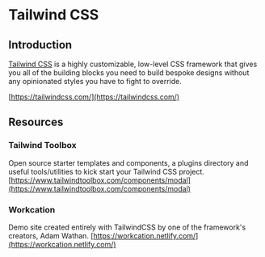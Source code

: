 # Tailwind CSS

## Introduction

[Tailwind CSS](https://tailwindcss.com/) is a highly customizable, low-level CSS framework that gives you all of the building blocks you need to build bespoke designs without any opinionated styles you have to fight to override.

[https://tailwindcss.com/](https://tailwindcss.com/)

## Resources

### Tailwind Toolbox

Open source starter templates and components, a plugins directory and useful tools/utilities to kick start your Tailwind CSS project. [https://www.tailwindtoolbox.com/components/modal](https://www.tailwindtoolbox.com/components/modal)

### Workcation

Demo site created entirely with TailwindCSS by one of the framework's creators, Adam Wathan. [https://workcation.netlify.com/](https://workcation.netlify.com/)
